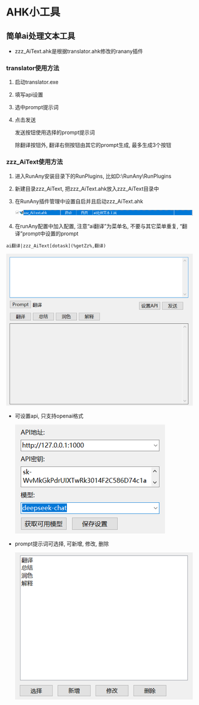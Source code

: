 # AHK小工具

## 简单ai处理文本工具

- zzz_AiText.ahk是根据translator.ahk修改的ranany插件

### translator使用方法

1. 启动translator.exe

2. 填写api设置

3. 选中prompt提示词

4. 点击发送

   发送按钮使用选择的prompt提示词

   除翻译按钮外, 翻译右侧按钮由其它的prompt生成, 最多生成3个按钮

### zzz_AiText使用方法

1. 进入RunAny安装目录下的RunPlugins, 比如D:\RunAny\RunPlugins

2. 新建目录zzz_AiText, 把zzz_AiText.ahk放入zzz_AiText目录中

3. 在RunAny插件管理中设置自启并且启动zzz_AiText.ahk

   ![image-20241129225304826](readme.assets/设置自启.png)
   
4. 在runAny配置中加入配置, 注意“ai翻译”为菜单名, 不要与其它菜单重复, “翻译”prompt中设置的prompt
 ```
 ai翻译|zzz_AiText[dotask](%getZz%,翻译)
 ```

![主界面](readme.assets/主界面.png)

- 可设置api, 只支持openai格式

  ![api设置](readme.assets/api设置-1732888380148.png)

- prompt提示词可选择, 可新增, 修改, 删除

  ![选择prompt](readme.assets/选择prompt.png)

